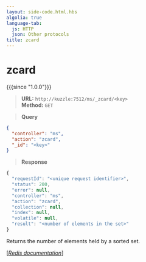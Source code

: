 ```yaml
---
layout: side-code.html.hbs
algolia: true
language-tab:
  js: HTTP
  json: Other protocols
title: zcard
---
```


# zcard

{{{since "1.0.0"}}}




<blockquote class="js">
<p>
<b>URL:</b> <code>http://kuzzle:7512/ms/_zcard/&lt;key&gt;</code>  
<br><b>Method:</b> <code>GET</code>
</p>
</blockquote>


<blockquote class="json">
<p>
<b>Query</b>
</p>
</blockquote>


```json
{
  "controller": "ms",
  "action": "zcard",
  "_id": "<key>"
}
```

>**Response**

```javascript
{
  "requestId": "<unique request identifier>",
  "status": 200,
  "error": null,
  "controller": "ms",
  "action": "zcard",
  "collection": null,
  "index": null,
  "volatile": null,
  "result": "<number of elements in the set>"
}
```

Returns the number of elements held by a sorted set.

[[_Redis documentation_]](https://redis.io/commands/zcard)
